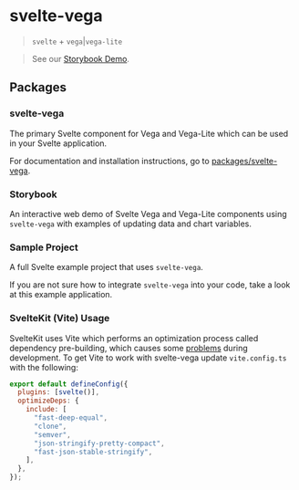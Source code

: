 # svelte-vega

> `svelte` + `vega`|`vega-lite`

> See our [Storybook Demo](http://vega.github.io/svelte-vega/).

## Packages

### svelte-vega

The primary Svelte component for Vega and Vega-Lite which can be used in your Svelte application.

For documentation and installation instructions, go to [packages/svelte-vega](https://github.com/vega/svelte-vega/tree/main/packages/svelte-vega).

### Storybook

An interactive web demo of Svelte Vega and Vega-Lite components using `svelte-vega` with examples of updating data and chart variables.

### Sample Project

A full Svelte example project that uses `svelte-vega`.

If you are not sure how to integrate `svelte-vega` into your code, take a look at this example application.

### SvelteKit (Vite) Usage

SvelteKit uses Vite which performs an optimization process called dependency pre-building, which causes some [problems](https://github.com/sveltejs/vite-plugin-svelte/blob/main/docs/faq.md#what-is-going-on-with-vite-and-pre-bundling-dependencies) during development. To get Vite to work with svelte-vega update `vite.config.ts` with the following:

```js
export default defineConfig({
  plugins: [svelte()],
  optimizeDeps: {
    include: [
      "fast-deep-equal",
      "clone",
      "semver",
      "json-stringify-pretty-compact",
      "fast-json-stable-stringify",
    ],
  },
});
```
